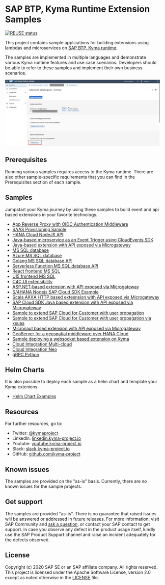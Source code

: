 # SAP BTP, Kyma Runtime Extension Samples

[![REUSE status](https://api.reuse.software/badge/github.com/SAP-samples/kyma-runtime-extension-samples)](https://api.reuse.software/info/github.com/SAP-samples/kyma-runtime-extension-samples)

This project contains sample applications for building extensions using lambdas and microservices on [SAP BTP, Kyma runtime](https://blogs.sap.com/2020/05/12/get-a-fully-managed-runtime-based-on-kyma-and-kubernetes/).

The samples are implemented in multiple languages and demonstrate various Kyma runtime features and use case scenarios.
Developers should be able to refer to these samples and implement their own business scenarios.

![kyma-runtime](assets/kyma-runtime-cockpit.png)

## Prerequisites

Running various samples requires access to the Kyma runtime. There are also other sample-specific requirements that you can find in the Prerequisites section of each sample.

## Samples

Jumpstart your Kyma journey by using these samples to build event and api based extensions in your favorite technology.

- [App Reverse Proxy with OIDC Authentication Middleware](./app-auth-proxy/README.md)
- [SAAS Provisioning Sample](./saas-provisioning/README.md)
- [HANA Cloud NodeJS API](./hana-nodejs/README.md)
- [Java-based microservice as an Event Trigger using CloudEvents SDK](./sample-event-trigger-java/README.md)
- [Java-based extension with API exposed via Microgateway](./sample-extension-java/README.md)
- [MS SQL database](./database-mssql/README.md)
- [Azure MS SQL database](./database-azure-mssql/README.md)
- [Golang MS SQL database API](./api-mssql-go/README.md)
- [Serverless Function MS SQL database API](./api-mssql-function/README.md)
- [React frontend MS SQL](./frontend-react-mssql/README.md)
- [UI5 frontend MS SQL](./frontend-ui5-mssql/README.md)
- [C4C UI extensibility](./c4c-customization/README.md)
- [ASP.NET-based extension with API exposed via Microgateway](./sample-extension-dotnet/README.md)
- [S/4HANA Nodejs SAP Cloud SDK Example](./s4hana-materialstock-function/README.md)
- [Scala AKKA HTTP based extesnsion with API exposed via Microgateway](./sample-extension-scala/README.md)
- [SAP Cloud SDK Java based extension with API exposed via Microgateway](./sample-cloudsdk-java/README.md)
- [Sample to extend SAP Cloud for Customer with user propagation](./user-propagation/README.md)
- [Sample to extend SAP Cloud for Customer with user propagation via xsuaa](./user-propagation/README.md)
- [Micronaut based extension with API exposed via Microgateway](./sample-extension-micronaut/README.md)
- [GeoServer for a geospatial middleware over HANA Cloud](./geoserver/README.md)
- [Sample deploying a websocket based extension on Kyma](./sample-websockets/README.md)
- [Cloud Integration Multi-cloud](./pi-scenario/README.md)
- [Cloud Integration Neo](./pi-scenario/README-neo.md)
- [gRPC Python](./grpc-python/README.md)

## Helm Charts

It is also possible to deploy each sample as a helm chart and template your Kyma extenions.

- [Helm Chart Examples](./helm-charts/README.md)

## Resources

For further resources, go to:

- Twitter: [@kymaproject](https://twitter.com/kymaproject)
- LinkedIn: [linkedin.kyma-project.io](http://linkedin.kyma-project.io)
- Youtube: [youtube.kyma-project.io](http://youtube.kyma-project.io)
- Slack: [slack.kyma-project.io](http://slack.kyma-project.io)
- GitHub: [github.com/kyma-project](http://github.com/kyma-project)

## Known issues

The samples are provided on the "as-is" basis. Currently, there are no known issues for the sample projects.

## Get support

The samples are provided "as-is". There is no guarantee that raised issues will be answered or addressed in future releases. For more information, visit SAP Community and [ask a question](https://answers.sap.com/questions/ask.html), or contact your SAP contact to get support. In case you observe any defect in the product usage itself, kindly use the SAP Product Support channel and raise an incident adequately for the defects observed.

## License

Copyright (c) 2020 SAP SE or an SAP affiliate company. All rights reserved. This project is licensed under the Apache Software License, version 2.0 except as noted otherwise in the [LICENSE](LICENSES/Apache-2.0.txt) file.
